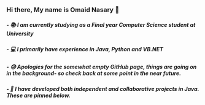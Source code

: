 ### Hi there, My name is Omaid Nasary 👋

##### - :books: I am currently studying as a Final year Computer Science student at University
##### - :computer: I primarily have experience in Java, Python and VB.NET
##### - :sweat: Apologies for the somewhat empty GitHub page, things are going on in the background- so check back at some point in the near future.
##### - 🧠 I have developed both independent and collaborative projects in Java. These are pinned below.


<!--
**o-nasary/o-nasary** is a ✨ _special_ ✨ repository because its `README.md` (this file) appears on your GitHub profile.



Here are some ideas to get you started:

- 🔭 I’m currently working on ...
- 🌱 I’m currently learning ...
- 👯 I’m looking to collaborate on ...
- 🤔 I’m looking for help with ...
- 💬 Ask me about ...
- 📫 How to reach me: ...
- 😄 Pronouns: ...
- ⚡ Fun fact: ...
-->

